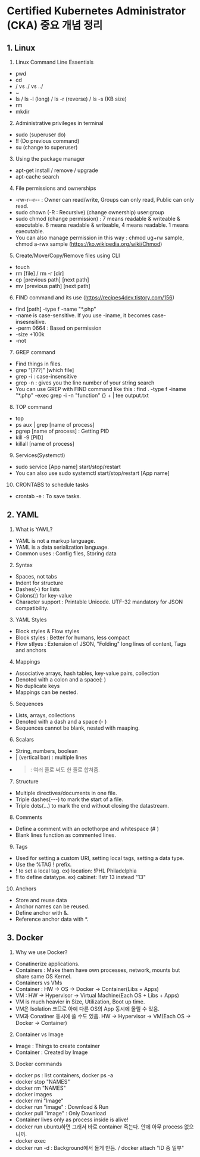 # Certified Kubernetes Administrator (CKA) 중요 개념 정리
## 1. Linux
1) Linux Command Line Essentials  
- pwd
- cd
- / vs ./ vs ../
- ~
- ls / ls -l (long) / ls -r (reverse) / ls -s (KB size)
- rm
- mkdir
2) Administrative privileges in terminal
- sudo (superuser do)
- !! (Do previous command)
- su (change to superuser)
3) Using the package manager
- apt-get install / remove / upgrade
- apt-cache search 
4) File permissions and ownerships
- -rw-r--r-- : Owner can read/write, Groups can only read, Public can only read.
- sudo chown (-R : Recursive) (change ownership) user:group
- sudo chmod (change permission) : 7 means readable & writeable & executable. 6 means readable & writeable, 4 means readable. 1 means executable. 
- You can also manage permission in this way : chmod ug+rw sample, chmod a-rwx sample (https://ko.wikipedia.org/wiki/Chmod)
5) Create/Move/Copy/Remove files using CLI
- touch
- rm [file] / rm -r [dir]
- cp [previous path] [next path]
- mv [previous path] [next path]
6) FIND command and its use (https://recipes4dev.tistory.com/156)
- find [path] -type f -name "*.php"
- -name is case-sensitive. If you use -iname, it becomes case-insesnsitive.
- -perm 0664 : Based on permission
- -size +100k
- -not
7) GREP command
- Find things in files.
- grep "[???]" [which file]
- grep -i : case-insensitive
- grep -n : gives you the line number of your string search
- You can use GREP with FIND command like this : find . -type f -iname "*.php" -exec grep -i -n "function" {} + | tee output.txt
8) TOP command
- top
- ps aux | grep [name of process]
- pgrep [name of process] : Getting PID
- kill -9 [PID]
- killall [name of process]
9) Services(Systemctl)
- sudo service [App name] start/stop/restart
- You can also use sudo systemctl start/stop/restart [App name]
10) CRONTABS to schedule tasks
- crontab -e : To save tasks.

## 2. YAML
1) What is YAML?
- YAML is not a markup language.
- YAML is a data serialization language.
- Common uses : Config files, Storing data
2) Syntax
- Spaces, not tabs
- Indent for structure
- Dashes(-) for lists
- Colons(:) for key-value
- Character support : Printable Unicode. UTF-32 mandatory for JSON compatibility.
3) YAML Styles
- Block styles & Flow styles
- Block styles : Better for humans, less compact
- Flow stlyes : Extension of JSON, "Folding" long lines of content, Tags and anchors
4) Mappings
- Associative arrays, hash tables, key-value pairs, collection
- Denoted with a colon and a space(: )
- No duplicate keys
- Mappings can be nested.
5) Sequences
- Lists, arrays, collections
- Denoted with a dash and a space (- )
- Sequences cannot be blank, nested with maaping.
6) Scalars
- String, numbers, boolean
- | (vertical bar) : multiple lines
- > : 여러 줄로 써도 한 줄로 합쳐줌.
7) Structure
- Multiple directives/documents in one file.
- Triple dashes(---) to mark the start of a file.
- Triple dots(...) to mark the end without closing the datastream.
8) Comments
- Define a comment with an octothorpe and whitespace (# )
- Blank lines function as commented lines.
9) Tags
- Used for setting a custom URI, setting local tags, setting a data type.
- Use the %TAG ! prefix.
- ! to set a local tag. ex) location: !PHL Philadelphia
- !! to define datatype. ex) cabinet: !!str 13 instead "13"
10) Anchors
- Store and reuse data
- Anchor names can be reused.
- Define anchor with &.
- Reference anchor data with *.

## 3. Docker
1) Why we use Docker?
- Conatinerize applications.
- Containers : Make them have own processes, network, mounts but share same OS Kernel.
- Containers vs VMs
- Container : HW -> OS -> Docker -> Container(Libs + Apps)
- VM : HW -> Hypervisor -> Virtual Machine(Each OS + Libs + Apps)
- VM is much heavier in Size, Utilization, Boot up time.
- VM은 Isolation 크므로 아예 다른 OS의 App 동시에 올릴 수 있음.
- VM과 Conatiner 동시에 쓸 수도 있음. HW -> Hypervisor -> VM(Each OS -> Docker -> Container)
2) Container vs Image
- Image : Things to create container
- Container : Created by Image
3) Docker commands
- docker ps : list containers, docker ps -a
- docker stop "NAMES"
- docker rm "NAMES"
- docker images
- docker rmi "Image"
- docker run "image" : Download & Run
- docker pull "image" : Only Download
- Container lives only as process inside is alive!
- docker run ubuntu하면 그래서 바로 container 죽는다. 안에 아무 process 없으니까.
- docker exec
- docker run -d : Background에서 돌게 만듬. / docker attach "ID 중 일부" 
